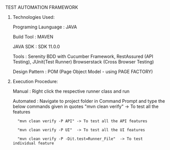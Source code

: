 TEST AUTOMATION FRAMEWORK

1. Technologies Used:

    Programing Launguage : JAVA
    
    Build Tool           : MAVEN
    
    JAVA SDK             : SDK 11.0.0
    
    Tools                : Serenity BDD with Cucumber Framework, RestAssured (API Testing), JUnit(Test Runner)
                           Browserstack (Cross Browser Testing)
                           
    Design Pattern       : POM (Page Object Model - using PAGE FACTORY)

2. Execution Procedure:

    Manual : Right click the respective runner class and run
    
    Automated : Navigate to project folder in Command Prompt and type the below commands given in quotes
         "mvn clean verify"        -> To test all the features
         
         "mvn clean verify -P API" -> To test all the API features
         
         "mvn clean verify -P UI"  -> To test all the UI features
         
         "mvn clean verify -P -Dit.test=Runner_File"  -> To test individual feature
         

